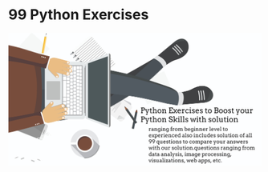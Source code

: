 # 99 Python Exercises
![alt text](https://github.com/Zeeshanahmad4/99-Python-Exercises-to-Boost-your-Python-Skills/blob/master/Cover.jpg)

